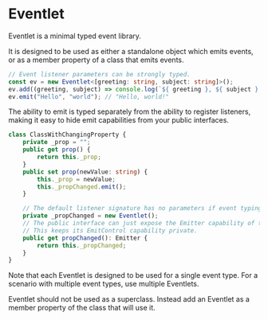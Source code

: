 # Eventlet

Eventlet is a minimal typed event library.

It is designed to be used as either a standalone object which emits events, or as a member property of a class that emits events.

```ts
// Event listener parameters can be strongly typed.
const ev = new Eventlet<[greeting: string, subject: string]>();
ev.add((greeting, subject) => console.log(`${ greeting }, ${ subject }!`));
ev.emit("Hello", "world"); // "Hello, world!"
```

The ability to emit is typed separately from the ability to register listeners, making it easy to hide emit capabilities from your public interfaces.

```ts
class ClassWithChangingProperty {
    private _prop = "";
    public get prop() {
        return this._prop;
    }
    public set prop(newValue: string) {
        this._prop = newValue;
        this._propChanged.emit();
    }

    // The default listener signature has no parameters if event typing is not provided.
    private _propChanged = new Eventlet();
    // The public interface can just expose the Emitter capability of the Eventlet.
    // This keeps its EmitControl capability private.
    public get propChanged(): Emitter {
        return this._propChanged;
    }
}
```

Note that each Eventlet is designed to be used for a single event type.  For a scenario with multiple event types, use multiple Eventlets.

Eventlet should not be used as a superclass.  Instead add an Eventlet as a member property of the class that will use it.
